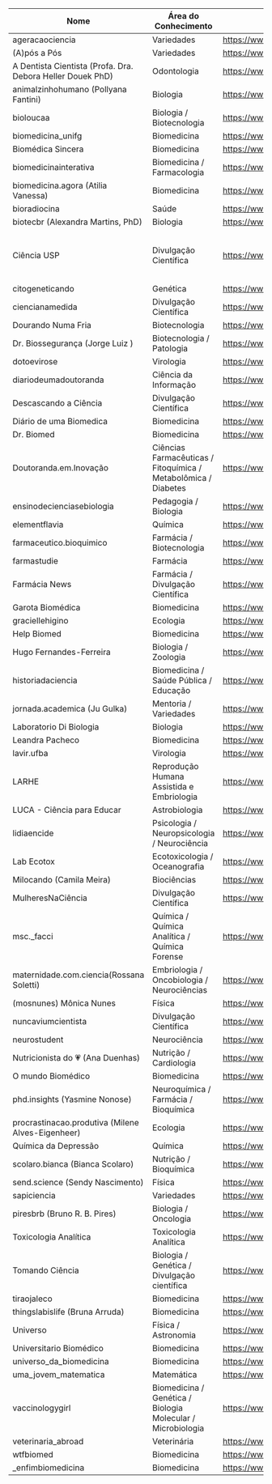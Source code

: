 | Nome                                     | Área do Conhecimento                     | Endereço                                                          | Obs            |
|------------------------------------------|------------------------------------------|-------------------------------------------------------------------|----------------|
| ageracaociencia                          | Variedades                               | https://www.instagram.com/ageracaociencia/                        |          |
| (A)pós a Pós                             | Variedades                               | https://www.instagram.com/apos_a_pos/                             |          |
| A Dentista Cientista (Profa. Dra. Debora Heller Douek PhD)| Odontologia             | https://www.instagram.com/adentistacientista/                     |          |
| animalzinhohumano (Pollyana Fantini)     | Biologia                                 | https://www.instagram.com/animalzinhohumano/                      |          |
| bioloucaa                                | Biologia / Biotecnologia                 | https://www.instagram.com/bioloucaa/                              |          |
| biomedicina_unifg                        | Biomedicina                              | https://www.instagram.com/biomedicina_unifg/                      |          |
| Biomédica Sincera                        | Biomedicina                              | https://www.instagram.com/biomedicasincera/                       |          |
| biomedicinainterativa                    | Biomedicina / Farmacologia               | https://www.instagram.com/biomedicinainterativa/                  |          |
| biomedicina.agora (Atilia Vanessa)       | Biomedicina                              | https://www.instagram.com/biomedicina.agora/                      |          |
| bioradiocina                             | Saúde                                    | https://www.instagram.com/bioradiocina/                           |          |
| biotecbr (Alexandra Martins, PhD)         | Biologia                                 | https://www.instagram.com/biotecbr/                               |          |
| Ciência USP                              | Divulgação Científica                    | https://www.instagram.com/cienciausp/                             | Instagram de Divulgação Científica da USP |
| citogeneticando                          | Genética                                 | https://www.instagram.com/citogeneticando/                        |          |
| ciencianamedida                          | Divulgação Científica                    | https://www.instagram.com/ciencianamedida/                        |          |
| Dourando Numa Fria                       | Biotecnologia                            | https://www.instagram.com/doutorando.numa.fria/                   |          |
| Dr. Biossegurança (Jorge Luiz )          | Biotecnologia / Patologia                | https://www.instagram.com/dr.biosseguranca/                       |          |
| dotoevirose                              | Virologia                                | https://www.instagram.com/dotoevirose/                            |          |
| diariodeumadoutoranda                    | Ciência da Informação                    | https://www.instagram.com/diariodeumadoutoranda/                  |          |
| Descascando a Ciência                    | Divulgação Científica                    | https://www.instagram.com/descascandoaciencia/                    |          |
| Diário de uma Biomedica                  | Biomedicina                              | https://www.instagram.com/diariobiomedica/                        |          |
| Dr. Biomed                               | Biomedicina                              | https://www.instagram.com/doctorbio_/                             |          |
| Doutoranda.em.Inovação                   | Ciências Farmacêuticas / Fitoquímica / Metabolômica / Diabetes | https://www.instagram.com/doutorandaeminovacao/|          |
| ensinodecienciasebiologia                | Pedagogia / Biologia                     | https://www.instagram.com/ensinodecienciasebiologia/              |          |
| elementflavia                            | Química                                  | https://www.instagram.com/elementflavia/                          |          |
| farmaceutico.bioquimico                  | Farmácia / Biotecnologia                 | https://www.instagram.com/farmaceutico.bioquimico/                |          |
| farmastudie                              | Farmácia                                 | https://www.instagram.com/farmastudie/                            |          |
| Farmácia News                            | Farmácia / Divulgação Científica         | https://www.instagram.com/farmacianews/                           |          |
| Garota Biomédica                         | Biomedicina                              | https://www.instagram.com/garotabiomedica/                        |          |
| graciellehigino                          | Ecologia                                 | https://www.instagram.com/graciellehigino/                        |          |
| Help Biomed                              | Biomedicina                              | https://www.instagram.com/helpbiomed/                             |          |
| Hugo Fernandes-Ferreira                  | Biologia / Zoologia                      | https://www.instagram.com/hugofernandesbio/                       |          |
| historiadaciencia                        | Biomedicina / Saúde Pública / Educação   | https://www.instagram.com/historiadaciencia/                      |          |
| jornada.academica (Ju Gulka)             | Mentoria / Variedades                    | https://www.instagram.com/jornada.academica/                      |          |
| Laboratorio Di Biologia                  | Biologia                                 | https://www.instagram.com/labdibiologia/                          |          |
| Leandra Pacheco                          | Biomedicina                              | https://www.instagram.com/leandrabmd/                             |          |
| lavir.ufba                               | Virologia                                | https://www.instagram.com/lavir.ufba/                             |          |
| LARHE                                    | Reprodução Humana Assistida e Embriologia| https://www.instagram.com/larheufrgs/                             |          |
| LUCA - Ciência para Educar               | Astrobiologia                            | https://www.instagram.com/luca_astrobio/                          |          |
| lidiaencide                              | Psicologia / Neuropsicologia / Neurociência| https://www.instagram.com/lidiaencide/                          |          |
| Lab Ecotox                               | Ecotoxicologia / Oceanografia            | https://www.instagram.com/labecotox/                              |          |
| Milocando (Camila Meira)                 | Biociências                              | https://www.instagram.com/milameira/                              |          |
| MulheresNaCiência                        | Divulgação Científica                    | https://www.instagram.com/mulheresnacienciabr/                    |          |
| msc._facci                               | Química / Química Analítica / Química Forense | https://www.instagram.com/msc._facci/                        |          |
| maternidade.com.ciencia(Rossana Soletti) | Embriologia / Oncobiologia / Neurociências | https://www.instagram.com/maternidade.com.ciencia/              |          |
| (mosnunes) Mônica Nunes                   | Física                                   | https://www.instagram.com/mosnunes/                               |          |
| nuncaviumcientista                       | Divulgação Científica                    | https://www.instagram.com/nuncaviumcientista/                     |          |
| neurostudent                             | Neurociência                             | https://www.instagram.com/neurostudent/                           |          |
| Nutricionista do 💗 (Ana Duenhas)        | Nutrição / Cardiologia                   | https://www.instagram.com/nutricionistadocoracao/                 |          |
| O mundo Biomédico                        | Biomedicina                              | https://www.instagram.com/eubiomedico/                            |          |
| phd.insights (Yasmine Nonose)            | Neuroquímica / Farmácia / Bioquímica     | https://www.instagram.com/phd.insights/                           |          |
| procrastinacao.produtiva (Milene Alves-Eigenheer)| Ecologia                         | https://www.instagram.com/procrastinacao.produtiva/               |          |
| Química da Depressão                     | Química                                  | https://www.instagram.com/quimicadadepressaoreal/                 |          |
| scolaro.bianca (Bianca Scolaro)          | Nutrição / Bioquímica                    | https://www.instagram.com/scolaro.bianca/                         |          |
| send.science (Sendy Nascimento)          | Física                                   | https://www.instagram.com/send.science/                           |          |
| sapiciencia                              | Variedades                               | https://www.instagram.com/sapiciencia/                            |          |
| piresbrb  (Bruno  R. B. Pires)           | Biologia / Oncologia                     | https://www.instagram.com/piresbrb/                               |          |
| Toxicologia Analítica                    | Toxicologia Analítica                    | https://www.instagram.com/toxiconews/                             |          |
| Tomando Ciência                          | Biologia / Genética /  Divulgação científica | https://www.instagram.com/tomandociencia/                     |          |
| tiraojaleco                              | Biomedicina                              | https://www.instagram.com/tiraojaleco/                            |          |
| thingslabislife (Bruna Arruda)           | Biomedicina                              | https://www.instagram.com/thingslabislife/                        |          |
| Universo                                 | Física / Astronomia                      | https://www.instagram.com/universo_fantastico/                    |          |
| Universitario Biomédico                  | Biomedicina                              | https://www.instagram.com/universitariobiomedico/                 |          |
| universo_da_biomedicina                  | Biomedicina                              | https://www.instagram.com/universo_da_biomedicina/                |          |
| uma_jovem_matematica                     | Matemática                               | https://www.instagram.com/uma_jovem_matematica/                   |          |
| vaccinologygirl                          | Biomedicina / Genética / Biologia Molecular / Microbiologia| https://www.instagram.com/vaccinologygirl/      |          |
| veterinaria_abroad                       | Veterinária                              | https://www.instagram.com/veterinaria_abroad/                     |          |
| wtfbiomed                                | Biomedicina                              | https://www.instagram.com/wtfbiomed/                              |          |
| _enfimbiomedicina                        | Biomedicina                              | https://www.instagram.com/_enfimbiomedicina/                      |          |
